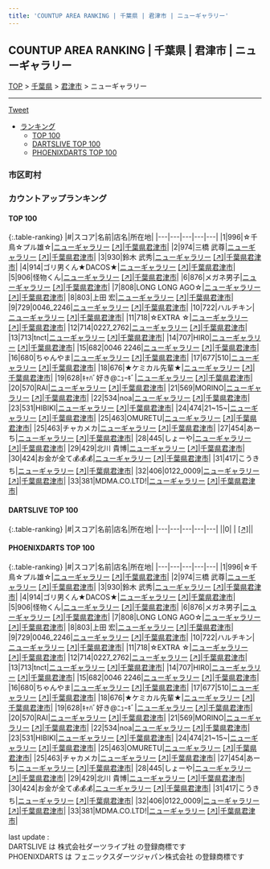 ```yaml
---
title: 'COUNTUP AREA RANKING | 千葉県 | 君津市 | ニューギャラリー'
---
```

## COUNTUP AREA RANKING | 千葉県 | 君津市 | ニューギャラリー

[TOP](/darts/rank/) > [千葉県](/darts/rank/千葉県/) > [君津市](/darts/rank/千葉県/君津市/) > ニューギャラリー

___

<a href="https://twitter.com/share?ref_src=twsrc%5Etfw" data-text="COUNTUP AREA RANKING | 千葉県君津市ニューギャラリー" class="twitter-share-button" data-hashtags="DARTSLIVE,PHOENIXDARTS,darts,ダーツ" data-show-count="false">Tweet</a>

* [ランキング](#カウントアップランキング)
    * [TOP 100](#top-100)
    * [DARTSLIVE TOP 100](#dartslive-top-100)
    * [PHOENIXDARTS TOP 100](#phoenixdarts-top-100)

### 市区町村

<ul>

</ul>

### カウントアップランキング

#### TOP 100



{:.table-ranking}
|#|スコア|名前|店名|所在地|
|---|---|---|---|---|
|1|996|<span class="rank-name-pd">☆千鳥☆プル雄☆</span>|<a href="/darts/rank/shops/8486.html">ニューギャラリー</a> <a href="https://vs.phoenixdarts.com/jp/shop/shopDetailInfo/s_8486?s_seq=8486">[↗]</a>|<a href="/darts/rank/千葉県/君津市">千葉県君津市</a>|
|2|974|<span class="rank-name-pd"><span class="pro-icon-pd"></span>三橋 武尊</span>|<a href="/darts/rank/shops/8486.html">ニューギャラリー</a> <a href="https://vs.phoenixdarts.com/jp/shop/shopDetailInfo/s_8486?s_seq=8486">[↗]</a>|<a href="/darts/rank/千葉県/君津市">千葉県君津市</a>|
|3|930|<span class="rank-name-pd">鈴木 武秀</span>|<a href="/darts/rank/shops/8486.html">ニューギャラリー</a> <a href="https://vs.phoenixdarts.com/jp/shop/shopDetailInfo/s_8486?s_seq=8486">[↗]</a>|<a href="/darts/rank/千葉県/君津市">千葉県君津市</a>|
|4|914|<span class="rank-name-pd">ゴリ男くん★DACOS★</span>|<a href="/darts/rank/shops/8486.html">ニューギャラリー</a> <a href="https://vs.phoenixdarts.com/jp/shop/shopDetailInfo/s_8486?s_seq=8486">[↗]</a>|<a href="/darts/rank/千葉県/君津市">千葉県君津市</a>|
|5|906|<span class="rank-name-pd">怪物くん</span>|<a href="/darts/rank/shops/8486.html">ニューギャラリー</a> <a href="https://vs.phoenixdarts.com/jp/shop/shopDetailInfo/s_8486?s_seq=8486">[↗]</a>|<a href="/darts/rank/千葉県/君津市">千葉県君津市</a>|
|6|876|<span class="rank-name-pd">メガネ男子</span>|<a href="/darts/rank/shops/8486.html">ニューギャラリー</a> <a href="https://vs.phoenixdarts.com/jp/shop/shopDetailInfo/s_8486?s_seq=8486">[↗]</a>|<a href="/darts/rank/千葉県/君津市">千葉県君津市</a>|
|7|808|<span class="rank-name-pd">LONG LONG AGO☆</span>|<a href="/darts/rank/shops/8486.html">ニューギャラリー</a> <a href="https://vs.phoenixdarts.com/jp/shop/shopDetailInfo/s_8486?s_seq=8486">[↗]</a>|<a href="/darts/rank/千葉県/君津市">千葉県君津市</a>|
|8|803|<span class="rank-name-pd"><span class="pro-icon-pd"></span>上田 宏</span>|<a href="/darts/rank/shops/8486.html">ニューギャラリー</a> <a href="https://vs.phoenixdarts.com/jp/shop/shopDetailInfo/s_8486?s_seq=8486">[↗]</a>|<a href="/darts/rank/千葉県/君津市">千葉県君津市</a>|
|9|729|<span class="rank-name-pd">0046_2246</span>|<a href="/darts/rank/shops/8486.html">ニューギャラリー</a> <a href="https://vs.phoenixdarts.com/jp/shop/shopDetailInfo/s_8486?s_seq=8486">[↗]</a>|<a href="/darts/rank/千葉県/君津市">千葉県君津市</a>|
|10|722|<span class="rank-name-pd">ハルチキン</span>|<a href="/darts/rank/shops/8486.html">ニューギャラリー</a> <a href="https://vs.phoenixdarts.com/jp/shop/shopDetailInfo/s_8486?s_seq=8486">[↗]</a>|<a href="/darts/rank/千葉県/君津市">千葉県君津市</a>|
|11|718|<span class="rank-name-pd">☆EXTRA ☆</span>|<a href="/darts/rank/shops/8486.html">ニューギャラリー</a> <a href="https://vs.phoenixdarts.com/jp/shop/shopDetailInfo/s_8486?s_seq=8486">[↗]</a>|<a href="/darts/rank/千葉県/君津市">千葉県君津市</a>|
|12|714|<span class="rank-name-pd">0227_2762</span>|<a href="/darts/rank/shops/8486.html">ニューギャラリー</a> <a href="https://vs.phoenixdarts.com/jp/shop/shopDetailInfo/s_8486?s_seq=8486">[↗]</a>|<a href="/darts/rank/千葉県/君津市">千葉県君津市</a>|
|13|713|<span class="rank-name-pd">tnct</span>|<a href="/darts/rank/shops/8486.html">ニューギャラリー</a> <a href="https://vs.phoenixdarts.com/jp/shop/shopDetailInfo/s_8486?s_seq=8486">[↗]</a>|<a href="/darts/rank/千葉県/君津市">千葉県君津市</a>|
|14|707|<span class="rank-name-pd">HIR0</span>|<a href="/darts/rank/shops/8486.html">ニューギャラリー</a> <a href="https://vs.phoenixdarts.com/jp/shop/shopDetailInfo/s_8486?s_seq=8486">[↗]</a>|<a href="/darts/rank/千葉県/君津市">千葉県君津市</a>|
|15|682|<span class="rank-name-pd">0046 2246</span>|<a href="/darts/rank/shops/8486.html">ニューギャラリー</a> <a href="https://vs.phoenixdarts.com/jp/shop/shopDetailInfo/s_8486?s_seq=8486">[↗]</a>|<a href="/darts/rank/千葉県/君津市">千葉県君津市</a>|
|16|680|<span class="rank-name-pd">ちゃんやま</span>|<a href="/darts/rank/shops/8486.html">ニューギャラリー</a> <a href="https://vs.phoenixdarts.com/jp/shop/shopDetailInfo/s_8486?s_seq=8486">[↗]</a>|<a href="/darts/rank/千葉県/君津市">千葉県君津市</a>|
|17|677|<span class="rank-name-pd">510</span>|<a href="/darts/rank/shops/8486.html">ニューギャラリー</a> <a href="https://vs.phoenixdarts.com/jp/shop/shopDetailInfo/s_8486?s_seq=8486">[↗]</a>|<a href="/darts/rank/千葉県/君津市">千葉県君津市</a>|
|18|676|<span class="rank-name-pd">★ケミカル先輩★</span>|<a href="/darts/rank/shops/8486.html">ニューギャラリー</a> <a href="https://vs.phoenixdarts.com/jp/shop/shopDetailInfo/s_8486?s_seq=8486">[↗]</a>|<a href="/darts/rank/千葉県/君津市">千葉県君津市</a>|
|19|628|<span class="rank-name-pd">ｷｬﾊﾞ好き@ﾆｭｰｷﾞ</span>|<a href="/darts/rank/shops/8486.html">ニューギャラリー</a> <a href="https://vs.phoenixdarts.com/jp/shop/shopDetailInfo/s_8486?s_seq=8486">[↗]</a>|<a href="/darts/rank/千葉県/君津市">千葉県君津市</a>|
|20|570|<span class="rank-name-pd">RAI</span>|<a href="/darts/rank/shops/8486.html">ニューギャラリー</a> <a href="https://vs.phoenixdarts.com/jp/shop/shopDetailInfo/s_8486?s_seq=8486">[↗]</a>|<a href="/darts/rank/千葉県/君津市">千葉県君津市</a>|
|21|569|<span class="rank-name-pd">MORINO</span>|<a href="/darts/rank/shops/8486.html">ニューギャラリー</a> <a href="https://vs.phoenixdarts.com/jp/shop/shopDetailInfo/s_8486?s_seq=8486">[↗]</a>|<a href="/darts/rank/千葉県/君津市">千葉県君津市</a>|
|22|534|<span class="rank-name-pd">noa</span>|<a href="/darts/rank/shops/8486.html">ニューギャラリー</a> <a href="https://vs.phoenixdarts.com/jp/shop/shopDetailInfo/s_8486?s_seq=8486">[↗]</a>|<a href="/darts/rank/千葉県/君津市">千葉県君津市</a>|
|23|531|<span class="rank-name-pd">HIBIKI</span>|<a href="/darts/rank/shops/8486.html">ニューギャラリー</a> <a href="https://vs.phoenixdarts.com/jp/shop/shopDetailInfo/s_8486?s_seq=8486">[↗]</a>|<a href="/darts/rank/千葉県/君津市">千葉県君津市</a>|
|24|474|<span class="rank-name-pd">21~15~</span>|<a href="/darts/rank/shops/8486.html">ニューギャラリー</a> <a href="https://vs.phoenixdarts.com/jp/shop/shopDetailInfo/s_8486?s_seq=8486">[↗]</a>|<a href="/darts/rank/千葉県/君津市">千葉県君津市</a>|
|25|463|<span class="rank-name-pd">OMURETU</span>|<a href="/darts/rank/shops/8486.html">ニューギャラリー</a> <a href="https://vs.phoenixdarts.com/jp/shop/shopDetailInfo/s_8486?s_seq=8486">[↗]</a>|<a href="/darts/rank/千葉県/君津市">千葉県君津市</a>|
|25|463|<span class="rank-name-pd">チャカメカ</span>|<a href="/darts/rank/shops/8486.html">ニューギャラリー</a> <a href="https://vs.phoenixdarts.com/jp/shop/shopDetailInfo/s_8486?s_seq=8486">[↗]</a>|<a href="/darts/rank/千葉県/君津市">千葉県君津市</a>|
|27|454|<span class="rank-name-pd">あーち</span>|<a href="/darts/rank/shops/8486.html">ニューギャラリー</a> <a href="https://vs.phoenixdarts.com/jp/shop/shopDetailInfo/s_8486?s_seq=8486">[↗]</a>|<a href="/darts/rank/千葉県/君津市">千葉県君津市</a>|
|28|445|<span class="rank-name-pd">しょーや</span>|<a href="/darts/rank/shops/8486.html">ニューギャラリー</a> <a href="https://vs.phoenixdarts.com/jp/shop/shopDetailInfo/s_8486?s_seq=8486">[↗]</a>|<a href="/darts/rank/千葉県/君津市">千葉県君津市</a>|
|29|429|<span class="rank-name-pd">北川 貴博</span>|<a href="/darts/rank/shops/8486.html">ニューギャラリー</a> <a href="https://vs.phoenixdarts.com/jp/shop/shopDetailInfo/s_8486?s_seq=8486">[↗]</a>|<a href="/darts/rank/千葉県/君津市">千葉県君津市</a>|
|30|424|<span class="rank-name-pd">お金が全て💰💰💰</span>|<a href="/darts/rank/shops/8486.html">ニューギャラリー</a> <a href="https://vs.phoenixdarts.com/jp/shop/shopDetailInfo/s_8486?s_seq=8486">[↗]</a>|<a href="/darts/rank/千葉県/君津市">千葉県君津市</a>|
|31|417|<span class="rank-name-pd">こうきち</span>|<a href="/darts/rank/shops/8486.html">ニューギャラリー</a> <a href="https://vs.phoenixdarts.com/jp/shop/shopDetailInfo/s_8486?s_seq=8486">[↗]</a>|<a href="/darts/rank/千葉県/君津市">千葉県君津市</a>|
|32|406|<span class="rank-name-pd">0122_0009</span>|<a href="/darts/rank/shops/8486.html">ニューギャラリー</a> <a href="https://vs.phoenixdarts.com/jp/shop/shopDetailInfo/s_8486?s_seq=8486">[↗]</a>|<a href="/darts/rank/千葉県/君津市">千葉県君津市</a>|
|33|381|<span class="rank-name-pd">MDMA.CO.LTD!</span>|<a href="/darts/rank/shops/8486.html">ニューギャラリー</a> <a href="https://vs.phoenixdarts.com/jp/shop/shopDetailInfo/s_8486?s_seq=8486">[↗]</a>|<a href="/darts/rank/千葉県/君津市">千葉県君津市</a>|


#### DARTSLIVE TOP 100



{:.table-ranking}
|#|スコア|名前|店名|所在地|
|---|---|---|---|---|
||0|<span class="rank-name-dl"> </span>|<a href="/darts/rank/shops/.html"></a> <a href="">[↗]</a>|<a href="/darts/rank//"></a>|


#### PHOENIXDARTS TOP 100



{:.table-ranking}
|#|スコア|名前|店名|所在地|
|---|---|---|---|---|
|1|996|<span class="rank-name-pd">☆千鳥☆プル雄☆</span>|<a href="/darts/rank/shops/8486.html">ニューギャラリー</a> <a href="https://vs.phoenixdarts.com/jp/shop/shopDetailInfo/s_8486?s_seq=8486">[↗]</a>|<a href="/darts/rank/千葉県/君津市">千葉県君津市</a>|
|2|974|<span class="rank-name-pd"><span class="pro-icon-pd"></span>三橋 武尊</span>|<a href="/darts/rank/shops/8486.html">ニューギャラリー</a> <a href="https://vs.phoenixdarts.com/jp/shop/shopDetailInfo/s_8486?s_seq=8486">[↗]</a>|<a href="/darts/rank/千葉県/君津市">千葉県君津市</a>|
|3|930|<span class="rank-name-pd">鈴木 武秀</span>|<a href="/darts/rank/shops/8486.html">ニューギャラリー</a> <a href="https://vs.phoenixdarts.com/jp/shop/shopDetailInfo/s_8486?s_seq=8486">[↗]</a>|<a href="/darts/rank/千葉県/君津市">千葉県君津市</a>|
|4|914|<span class="rank-name-pd">ゴリ男くん★DACOS★</span>|<a href="/darts/rank/shops/8486.html">ニューギャラリー</a> <a href="https://vs.phoenixdarts.com/jp/shop/shopDetailInfo/s_8486?s_seq=8486">[↗]</a>|<a href="/darts/rank/千葉県/君津市">千葉県君津市</a>|
|5|906|<span class="rank-name-pd">怪物くん</span>|<a href="/darts/rank/shops/8486.html">ニューギャラリー</a> <a href="https://vs.phoenixdarts.com/jp/shop/shopDetailInfo/s_8486?s_seq=8486">[↗]</a>|<a href="/darts/rank/千葉県/君津市">千葉県君津市</a>|
|6|876|<span class="rank-name-pd">メガネ男子</span>|<a href="/darts/rank/shops/8486.html">ニューギャラリー</a> <a href="https://vs.phoenixdarts.com/jp/shop/shopDetailInfo/s_8486?s_seq=8486">[↗]</a>|<a href="/darts/rank/千葉県/君津市">千葉県君津市</a>|
|7|808|<span class="rank-name-pd">LONG LONG AGO☆</span>|<a href="/darts/rank/shops/8486.html">ニューギャラリー</a> <a href="https://vs.phoenixdarts.com/jp/shop/shopDetailInfo/s_8486?s_seq=8486">[↗]</a>|<a href="/darts/rank/千葉県/君津市">千葉県君津市</a>|
|8|803|<span class="rank-name-pd"><span class="pro-icon-pd"></span>上田 宏</span>|<a href="/darts/rank/shops/8486.html">ニューギャラリー</a> <a href="https://vs.phoenixdarts.com/jp/shop/shopDetailInfo/s_8486?s_seq=8486">[↗]</a>|<a href="/darts/rank/千葉県/君津市">千葉県君津市</a>|
|9|729|<span class="rank-name-pd">0046_2246</span>|<a href="/darts/rank/shops/8486.html">ニューギャラリー</a> <a href="https://vs.phoenixdarts.com/jp/shop/shopDetailInfo/s_8486?s_seq=8486">[↗]</a>|<a href="/darts/rank/千葉県/君津市">千葉県君津市</a>|
|10|722|<span class="rank-name-pd">ハルチキン</span>|<a href="/darts/rank/shops/8486.html">ニューギャラリー</a> <a href="https://vs.phoenixdarts.com/jp/shop/shopDetailInfo/s_8486?s_seq=8486">[↗]</a>|<a href="/darts/rank/千葉県/君津市">千葉県君津市</a>|
|11|718|<span class="rank-name-pd">☆EXTRA ☆</span>|<a href="/darts/rank/shops/8486.html">ニューギャラリー</a> <a href="https://vs.phoenixdarts.com/jp/shop/shopDetailInfo/s_8486?s_seq=8486">[↗]</a>|<a href="/darts/rank/千葉県/君津市">千葉県君津市</a>|
|12|714|<span class="rank-name-pd">0227_2762</span>|<a href="/darts/rank/shops/8486.html">ニューギャラリー</a> <a href="https://vs.phoenixdarts.com/jp/shop/shopDetailInfo/s_8486?s_seq=8486">[↗]</a>|<a href="/darts/rank/千葉県/君津市">千葉県君津市</a>|
|13|713|<span class="rank-name-pd">tnct</span>|<a href="/darts/rank/shops/8486.html">ニューギャラリー</a> <a href="https://vs.phoenixdarts.com/jp/shop/shopDetailInfo/s_8486?s_seq=8486">[↗]</a>|<a href="/darts/rank/千葉県/君津市">千葉県君津市</a>|
|14|707|<span class="rank-name-pd">HIR0</span>|<a href="/darts/rank/shops/8486.html">ニューギャラリー</a> <a href="https://vs.phoenixdarts.com/jp/shop/shopDetailInfo/s_8486?s_seq=8486">[↗]</a>|<a href="/darts/rank/千葉県/君津市">千葉県君津市</a>|
|15|682|<span class="rank-name-pd">0046 2246</span>|<a href="/darts/rank/shops/8486.html">ニューギャラリー</a> <a href="https://vs.phoenixdarts.com/jp/shop/shopDetailInfo/s_8486?s_seq=8486">[↗]</a>|<a href="/darts/rank/千葉県/君津市">千葉県君津市</a>|
|16|680|<span class="rank-name-pd">ちゃんやま</span>|<a href="/darts/rank/shops/8486.html">ニューギャラリー</a> <a href="https://vs.phoenixdarts.com/jp/shop/shopDetailInfo/s_8486?s_seq=8486">[↗]</a>|<a href="/darts/rank/千葉県/君津市">千葉県君津市</a>|
|17|677|<span class="rank-name-pd">510</span>|<a href="/darts/rank/shops/8486.html">ニューギャラリー</a> <a href="https://vs.phoenixdarts.com/jp/shop/shopDetailInfo/s_8486?s_seq=8486">[↗]</a>|<a href="/darts/rank/千葉県/君津市">千葉県君津市</a>|
|18|676|<span class="rank-name-pd">★ケミカル先輩★</span>|<a href="/darts/rank/shops/8486.html">ニューギャラリー</a> <a href="https://vs.phoenixdarts.com/jp/shop/shopDetailInfo/s_8486?s_seq=8486">[↗]</a>|<a href="/darts/rank/千葉県/君津市">千葉県君津市</a>|
|19|628|<span class="rank-name-pd">ｷｬﾊﾞ好き@ﾆｭｰｷﾞ</span>|<a href="/darts/rank/shops/8486.html">ニューギャラリー</a> <a href="https://vs.phoenixdarts.com/jp/shop/shopDetailInfo/s_8486?s_seq=8486">[↗]</a>|<a href="/darts/rank/千葉県/君津市">千葉県君津市</a>|
|20|570|<span class="rank-name-pd">RAI</span>|<a href="/darts/rank/shops/8486.html">ニューギャラリー</a> <a href="https://vs.phoenixdarts.com/jp/shop/shopDetailInfo/s_8486?s_seq=8486">[↗]</a>|<a href="/darts/rank/千葉県/君津市">千葉県君津市</a>|
|21|569|<span class="rank-name-pd">MORINO</span>|<a href="/darts/rank/shops/8486.html">ニューギャラリー</a> <a href="https://vs.phoenixdarts.com/jp/shop/shopDetailInfo/s_8486?s_seq=8486">[↗]</a>|<a href="/darts/rank/千葉県/君津市">千葉県君津市</a>|
|22|534|<span class="rank-name-pd">noa</span>|<a href="/darts/rank/shops/8486.html">ニューギャラリー</a> <a href="https://vs.phoenixdarts.com/jp/shop/shopDetailInfo/s_8486?s_seq=8486">[↗]</a>|<a href="/darts/rank/千葉県/君津市">千葉県君津市</a>|
|23|531|<span class="rank-name-pd">HIBIKI</span>|<a href="/darts/rank/shops/8486.html">ニューギャラリー</a> <a href="https://vs.phoenixdarts.com/jp/shop/shopDetailInfo/s_8486?s_seq=8486">[↗]</a>|<a href="/darts/rank/千葉県/君津市">千葉県君津市</a>|
|24|474|<span class="rank-name-pd">21~15~</span>|<a href="/darts/rank/shops/8486.html">ニューギャラリー</a> <a href="https://vs.phoenixdarts.com/jp/shop/shopDetailInfo/s_8486?s_seq=8486">[↗]</a>|<a href="/darts/rank/千葉県/君津市">千葉県君津市</a>|
|25|463|<span class="rank-name-pd">OMURETU</span>|<a href="/darts/rank/shops/8486.html">ニューギャラリー</a> <a href="https://vs.phoenixdarts.com/jp/shop/shopDetailInfo/s_8486?s_seq=8486">[↗]</a>|<a href="/darts/rank/千葉県/君津市">千葉県君津市</a>|
|25|463|<span class="rank-name-pd">チャカメカ</span>|<a href="/darts/rank/shops/8486.html">ニューギャラリー</a> <a href="https://vs.phoenixdarts.com/jp/shop/shopDetailInfo/s_8486?s_seq=8486">[↗]</a>|<a href="/darts/rank/千葉県/君津市">千葉県君津市</a>|
|27|454|<span class="rank-name-pd">あーち</span>|<a href="/darts/rank/shops/8486.html">ニューギャラリー</a> <a href="https://vs.phoenixdarts.com/jp/shop/shopDetailInfo/s_8486?s_seq=8486">[↗]</a>|<a href="/darts/rank/千葉県/君津市">千葉県君津市</a>|
|28|445|<span class="rank-name-pd">しょーや</span>|<a href="/darts/rank/shops/8486.html">ニューギャラリー</a> <a href="https://vs.phoenixdarts.com/jp/shop/shopDetailInfo/s_8486?s_seq=8486">[↗]</a>|<a href="/darts/rank/千葉県/君津市">千葉県君津市</a>|
|29|429|<span class="rank-name-pd">北川 貴博</span>|<a href="/darts/rank/shops/8486.html">ニューギャラリー</a> <a href="https://vs.phoenixdarts.com/jp/shop/shopDetailInfo/s_8486?s_seq=8486">[↗]</a>|<a href="/darts/rank/千葉県/君津市">千葉県君津市</a>|
|30|424|<span class="rank-name-pd">お金が全て💰💰💰</span>|<a href="/darts/rank/shops/8486.html">ニューギャラリー</a> <a href="https://vs.phoenixdarts.com/jp/shop/shopDetailInfo/s_8486?s_seq=8486">[↗]</a>|<a href="/darts/rank/千葉県/君津市">千葉県君津市</a>|
|31|417|<span class="rank-name-pd">こうきち</span>|<a href="/darts/rank/shops/8486.html">ニューギャラリー</a> <a href="https://vs.phoenixdarts.com/jp/shop/shopDetailInfo/s_8486?s_seq=8486">[↗]</a>|<a href="/darts/rank/千葉県/君津市">千葉県君津市</a>|
|32|406|<span class="rank-name-pd">0122_0009</span>|<a href="/darts/rank/shops/8486.html">ニューギャラリー</a> <a href="https://vs.phoenixdarts.com/jp/shop/shopDetailInfo/s_8486?s_seq=8486">[↗]</a>|<a href="/darts/rank/千葉県/君津市">千葉県君津市</a>|
|33|381|<span class="rank-name-pd">MDMA.CO.LTD!</span>|<a href="/darts/rank/shops/8486.html">ニューギャラリー</a> <a href="https://vs.phoenixdarts.com/jp/shop/shopDetailInfo/s_8486?s_seq=8486">[↗]</a>|<a href="/darts/rank/千葉県/君津市">千葉県君津市</a>|


<div class="footer border-top border-gray-light mt-5 pt-3 text-right text-gray">
    last update : <span style="font-weight: italic" id="foot_last_modified"></span><br />
    DARTSLIVE は 株式会社ダーツライブ社 の登録商標です<br />
    PHOENIXDARTS は フェニックスダーツジャパン株式会社 の登録商標です<br />
</div>

<script src="https://cdnjs.cloudflare.com/ajax/libs/jquery.tablesorter/2.31.3/js/jquery.tablesorter.min.js" integrity="sha512-qzgd5cYSZcosqpzpn7zF2ZId8f/8CHmFKZ8j7mU4OUXTNRd5g+ZHBPsgKEwoqxCtdQvExE5LprwwPAgoicguNg==" crossorigin="anonymous" referrerpolicy="no-referrer"></script>
<link rel="stylesheet" href="https://cdnjs.cloudflare.com/ajax/libs/jquery.tablesorter/2.31.3/css/theme.default.min.css" integrity="sha512-wghhOJkjQX0Lh3NSWvNKeZ0ZpNn+SPVXX1Qyc9OCaogADktxrBiBdKGDoqVUOyhStvMBmJQ8ZdMHiR3wuEq8+w==" crossorigin="anonymous" referrerpolicy="no-referrer" />
<script>
$(function() {
    $(".table-ranking").tablesorter({sortList:[[0, 0]]});
    $("#foot_last_modified").text(formatDate(new Date(document.lastModified), 'yyyy-MM-dd HH:mm:ss'));
});
</script>

<script async src="https://platform.twitter.com/widgets.js" charset="utf-8"></script>